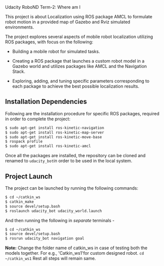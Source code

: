 Udacity RoboND Term-2: Where am I

This project is about Localization using ROS package AMCL to formulate robot motion in a provided map of Gazebo and Rviz simulated environments.

The project explores several aspects of mobile robot localization utilizing ROS packages, with focus on the following:

- Building a mobile robot for simulated tasks.

- Creating a ROS package that launches a custom robot model in a Gazebo world and utilizes packages like AMCL and the Navigation Stack.

- Exploring, adding, and tuning specific parameters corresponding to each package to achieve the best possible localization results.

## Installation Dependencies

Following are the installation procedure for specific ROS packages, required in order to complete the project:

``` bash
$ sudo apt-get install ros-kinetic-navigation
$ sudo apt-get install ros-kinetic-map-server
$ sudo apt-get install ros-kinetic-move-base
$ rospack profile
$ sudo apt-get install ros-kinetic-amcl
```

Once all the packages are installed, the repository can be cloned and renamed to `udacity_bot`in order to be used in the local system. 

## Project Launch

The project can be launched by running the following commands:

```bash
$ cd ~/catkin_ws
$ catkin_make
$ source devel/setup.bash
$ roslaunch udacity_bot udacity_world.launch
```

And then running the following in *separate*  terminals -

``` bash
$ cd ~/catkin_ws
$ source devel/setup.bash
$ rosrun udacity_bot navigation goal
```
**Note:** Change the folder name of catkin_ws in case of testing both the models together. For e.g., 'Catkin_ws1'for custom designed robot. ```cd ~/catkin_ws1``` Rest all steps will remain same.

